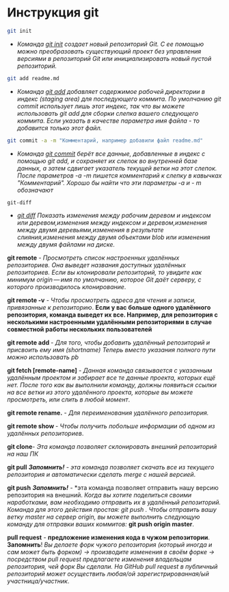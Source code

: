 # Инструкция git #
```sh
git init 
```
- *Команда [git init](https://git-scm.com/book/ru/v2/%D0%9E%D1%81%D0%BD%D0%BE%D0%B2%D1%8B-Git-%D0%A1%D0%BE%D0%B7%D0%B4%D0%B0%D0%BD%D0%B8%D0%B5-Git-%D1%80%D0%B5%D0%BF%D0%BE%D0%B7%D0%B8%D1%82%D0%BE%D1%80%D0%B8%D1%8F) создает новый репозиторий Git. С ее помощью можно преобразовать существующий проект без управления версиями в репозиторий Git или инициализировать новый пустой репозиторий.*

```sh
git add readme.md 
```
- *Команда [git add](https://git-scm.com/book/ru/v2/%D0%9E%D1%81%D0%BD%D0%BE%D0%B2%D1%8B-Git-%D0%97%D0%B0%D0%BF%D0%B8%D1%81%D1%8C-%D0%B8%D0%B7%D0%BC%D0%B5%D0%BD%D0%B5%D0%BD%D0%B8%D0%B9-%D0%B2-%D1%80%D0%B5%D0%BF%D0%BE%D0%B7%D0%B8%D1%82%D0%BE%D1%80%D0%B8%D0%B9) добавляет содержимое рабочей директории в индекс (staging area) для последующего коммита. По умолчанию git commit использует лишь этот индекс, так что вы можете использовать git add для сборки слепка вашего следующего коммита. Если указать в качестве параметра имя файла - то добавится только этот файл.*

```sh
git commit -a -m "Комментарий, например добавили файл readme.md"
```
- *Команда [git commit](https://git-scm.com/book/ru/v2/%D0%9E%D1%81%D0%BD%D0%BE%D0%B2%D1%8B-Git-%D0%97%D0%B0%D0%BF%D0%B8%D1%81%D1%8C-%D0%B8%D0%B7%D0%BC%D0%B5%D0%BD%D0%B5%D0%BD%D0%B8%D0%B9-%D0%B2-%D1%80%D0%B5%D0%BF%D0%BE%D0%B7%D0%B8%D1%82%D0%BE%D1%80%D0%B8%D0%B9) берёт все данные, добавленные в индекс с помощью git add, и сохраняет их слепок во внутренней базе данных, а затем сдвигает указатель текущей ветки на этот слепок. После параметров -a -m пишется комментарий к слепку в кавычках "Комментарий". Хорошо бы найти что эти параметры -a и - m обозначают*

```
git-diff
```

- *[git diff](https://git-scm.com/book/ru/v2/%D0%9E%D1%81%D0%BD%D0%BE%D0%B2%D1%8B-Git-%D0%97%D0%B0%D0%BF%D0%B8%D1%81%D1%8C-%D0%B8%D0%B7%D0%BC%D0%B5%D0%BD%D0%B5%D0%BD%D0%B8%D0%B9-%D0%B2-%D1%80%D0%B5%D0%BF%D0%BE%D0%B7%D0%B8%D1%82%D0%BE%D1%80%D0%B8%D0%B9) Показать изменения между рабочим деревом и индексом или деревом,изменения между индексом и деревом,изменения между двумя деревьями,изменения в результате слияния,изменения между двумя объектами blob или изменения между двумя файлами на диске.*

**git remote** - *Просмотреть список настроенных удалённых репозиториев. Она выведет названия доступных удалённых репозиториев. Если вы клонировали репозиторий, то увидите как минимум origin — имя по умолчанию, которое Git даёт серверу, с которого производилось клонирование*.

**git remote -v** - *Чтобы просмотреть адреса для чтения и записи, привязанные к репозиторию*. __**Если у вас больше одного удалённого репозитория, команда выведет их все. Например, для репозитория с несколькими настроенными удалёнными репозиториями в случае совместной работы нескольких пользователей**__

 **git remote add <shortname> <url>** - *Для того, чтобы добавить удалённый репозиторий и присвоить ему имя (shortname)* *Теперь вместо указания полного пути можно использовать pb*

 **git fetch [remote-name]** - *Данная команда связывается с указанным удалённым проектом и забирает все те данные проекта, которых ещё нет. После того как вы выполнили команду, должны появиться ссылки на все ветки из этого удалённого проекта, которые вы можете просмотреть, или слить в любой момент*.

 **git remote rename.** - *Для переименования удалённого репозитория.*

 **git remote show <remote>** - *Чтобы получить побольше информации об одном из удалённых репозиториев*. 

**git clone**- *Эта команда позволяет склонировать внешний репозиторий на наш ПК*   

**git pull** __*Запомнить!*__ - *эта команда позволяет скачать все из текущего репозитория и автоматически сделать merge с нашей версией*.

**git push**  __*Запомнить!*__ - *эта команда позволяет отправить нашу версию репозитория на внешний. *Когда вы хотите поделиться своими наработками, вам необходимо отправить их в удалённый репозиторий. Команда для этого действия простая: git push <remote-name> <branch-name>. Чтобы отправить вашу ветку master на сервер origin, вы можете выполнить следующую команду для отправки ваших коммитов:* **git push origin master**.

**pull request** - **предложение изменения кода в чужом репозитории**.
__**Запомнить**__! 
*Вы делаете форк чужого репозитория (который иногда и сам может быть форком) → производите изменения в своём форке → посредством pull request предлагаете изменения владельцам репозитория, чей форк Вы сделали. На GitHub pull request в публичный репозиторий может осуществить любая/ой зарегистрированная/ый участница/участник*.



